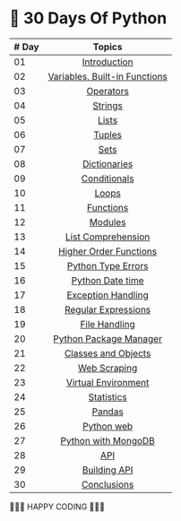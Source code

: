 # 🐍 30 Days Of Python 

|# Day | Topics                                                    |
|------|:---------------------------------------------------------:|
| 01  |  [Introduction](./day_1/helloworld.py)|
| 02  |  [Variables, Built-in Functions](./day_2/README.md)|
| 03  |  [Operators](./day_3/README.md)|
| 04  |  [Strings](./day_4/README.md)|
| 05  |  [Lists](./day_5/README.md)|
| 06  |  [Tuples](./day_6/README.md)|
| 07  |  [Sets](./day_7/README.md)|
| 08  |  [Dictionaries](./day_8/README.md)|
| 09  |  [Conditionals](./day_9/README.md)|
| 10  |  [Loops](./day_10/README.md)|
| 11  |  [Functions](./day_11README.md)|
| 12  |  [Modules](./day_12/README.md)|
| 13  |  [List Comprehension](./day_13/README.md)|
| 14  |  [Higher Order Functions](./day_14/README.md)|     
| 15  |  [Python Type Errors](./15_Day_Python_type_errors/15_python_type_errors.md)| 
| 16 |  [Python Date time](./16_Day_Python_date_time/16_python_datetime.md) |     
| 17 |  [Exception Handling](./17_Day_Exception_handling/17_exception_handling.md)|    
| 18 |  [Regular Expressions](./18_Day_Regular_expressions/18_regular_expressions.md)|    
| 19 |  [File Handling](./19_Day_File_handling/19_file_handling.md)|
| 20 |  [Python Package Manager](./20_Day_Python_package_manager/20_python_package_manager.md)|
| 21 |  [Classes and Objects](./21_Day_Classes_and_objects/21_classes_and_objects.md)|
| 22 |  [Web Scraping](./22_Day_Web_scraping/22_web_scraping.md)|
| 23 |  [Virtual Environment](./23_Day_Virtual_environment/23_virtual_environment.md)|
| 24 |  [Statistics](./24_Day_Statistics/24_statistics.md)|
| 25 |  [Pandas](./25_Day_Pandas/25_pandas.md)|
| 26 |  [Python web](./26_Day_Python_web/26_python_web.md)|
| 27 |  [Python with MongoDB](./27_Day_Python_with_mongodb/27_python_with_mongodb.md)|
| 28 |  [API](./28_Day_API/28_API.md)|
| 29 |  [Building API](./29_Day_Building_API/29_building_API.md)|
| 30 |  [Conclusions](./30_Day_Conclusions/30_conclusions.md)|

🧡🧡🧡 HAPPY CODING 🧡🧡🧡
